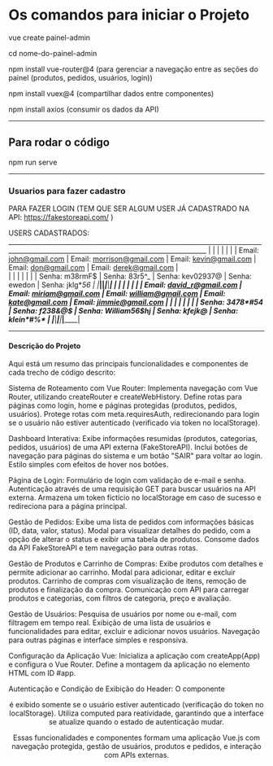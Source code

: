 # Os comandos para iniciar o Projeto

vue create painel-admin

cd nome-do-painel-admin

npm install vue-router@4   (para gerenciar a navegação entre as seções do painel (produtos, pedidos, usuários, login))

npm install vuex@4   (compartilhar dados entre componentes)

npm install axios   (consumir os dados da API)

________________________________________________________________________________________________________________________________________________________

## Para rodar o código

npm run serve

________________________________________________________________________________________________________________________________________________________

### Usuarios para fazer cadastro

PARA FAZER LOGIN (TEM QUE SER ALGUM USER JÁ CADASTRADO NA API:  https://fakestoreapi.com/ )

USERS CADASTRADOS:
	 ___________________________________________________________________________________________________________________________________________
       |			       |				 |			        |			      |				|
       | Email: john@gmail.com     |  Email: morrison@gmail.com |  Email: kevin@gmail.com   |  Email: don@gmail.com   |  Email: derek@gmail.com    |  
       |			       |				 |			        |			      |			      	|
       | Senha: m38rmF$		|  Senha: 83r5^_             |  Senha: kev02937@	        |  Senha: ewedon	      |  Senha: jklg*_56           | 
       |___________________________|____________________________|___________________________|_________________________|____________________________|
       |			       |				 |			        |			      |				|
       | Email: david_r@gmail.com  |  Email: miriam@gmail.com   |  Email: william@gmail.com |  Email: kate@gmail.com  |  Email: jimmie@gmail.com   | 
       |			       |				 |			        |			      |			       |
       | Senha: 3478*#54	       |  Senha: f238&@*$           |  Senha: William56$hj 	 |  Senha: kfejk@*_	      |  Senha: klein*#%*          | 
       |___________________________|____________________________|___________________________|_________________________|____________________________|


________________________________________________________________________________________________________________________________________________________
#### Descrição do Projeto

Aqui está um resumo das principais funcionalidades e componentes de cada trecho de código descrito:

Sistema de Roteamento com Vue Router:
       Implementa navegação com Vue Router, utilizando createRouter e createWebHistory.
       Define rotas para páginas como login, home e páginas protegidas (produtos, pedidos, usuários).
       Protege rotas com meta.requiresAuth, redirecionando para login se o usuário não estiver autenticado (verificado via token no localStorage).

Dashboard Interativa:
       Exibe informações resumidas (produtos, categorias, pedidos, usuários) de uma API externa (FakeStoreAPI).
       Inclui botões de navegação para páginas do sistema e um botão "SAIR" para voltar ao login.
       Estilo simples com efeitos de hover nos botões.

Página de Login:
       Formulário de login com validação de e-mail e senha.
       Autenticação através de uma requisição GET para buscar usuários na API externa.
       Armazena um token fictício no localStorage em caso de sucesso e redireciona para a página principal.

Gestão de Pedidos:
       Exibe uma lista de pedidos com informações básicas (ID, data, valor, status).
       Modal para visualizar detalhes do pedido, com a opção de alterar o status e exibir uma tabela de produtos.
       Consome dados da API FakeStoreAPI e tem navegação para outras rotas.

Gestão de Produtos e Carrinho de Compras:
       Exibe produtos com detalhes e permite adicionar ao carrinho.
       Modal para adicionar, editar e excluir produtos.
       Carrinho de compras com visualização de itens, remoção de produtos e finalização da compra.
       Comunicação com API para carregar produtos e categorias, com filtros de categoria, preço e avaliação.

Gestão de Usuários:
       Pesquisa de usuários por nome ou e-mail, com filtragem em tempo real.
       Exibição de uma lista de usuários e funcionalidades para editar, excluir e adicionar novos usuários.
       Navegação para outras páginas e interface simples e responsiva.

Configuração da Aplicação Vue:
       Inicializa a aplicação com createApp(App) e configura o Vue Router.
       Define a montagem da aplicação no elemento HTML com ID #app.

Autenticação e Condição de Exibição do Header:
       O componente <Header> é exibido somente se o usuário estiver autenticado (verificação do token no localStorage).
       Utiliza computed para reatividade, garantindo que a interface se atualize quando o estado de autenticação mudar.

Essas funcionalidades e componentes formam uma aplicação Vue.js com navegação protegida, gestão de usuários, produtos e pedidos, e interação com APIs externas.